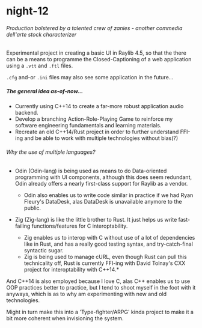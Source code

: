 # night-12
###### *Production bolstered by a talented crew of zanies - another commedia dell'arte stock characterizer*

Experimental project in creating a basic UI in Raylib 4.5, 
  so that the there can be a means to programme the Closed-Captioning of a web application using a `.vtt` and `.ftl` files.
  
`.cfg` and-or `.ini` files may also see some application in the future...

##### The general idea as-of-now...
* Currently using C++14 to create a far-more robust application audio backend.
* Develop a branching Action-Role-Playing Game to reinforce my software engineering fundamentals and learning materials.
* Recreate an old C++14/Rust project in order to further understand FFI-ing and be able to work with multiple technologies without bias(?)

###### Why the use of multiple languages?
* Odin (Odin-lang) is being used as means to do Data-oriented programming with UI components, 
  although this does seem redundant, Odin already offers a nearly first-class support for Raylib as a vendor.
  * Odin also enables us to write code similar in practice if we had Ryan Fleury's DataDesk, alas DataDesk is unavailable anymore to the public.

* Zig (Zig-lang) is like the little brother to Rust. It just helps us write fast-failing functions/features for C interoptability.
  * Zig enables us to interop with C without use of a lot of dependencies like in Rust, 
    and has a really good testing syntax, and try-catch-final syntactic sugar.
  * Zig is being used to manage cURL, even though Rust can pull this technicality off, Rust is currently FFI-ing with David Tolnay's CXX project for interoptability with C++14.*
    
 And C++14 is also employed because I love C, alas C++ enables us to use OOP practices better to practice, 
  but I tend to shoot myself in the foot with it anyways, which is as to why am experimenting with new and old technologies.
    
Might in turn make this into a 'Type-fighter/ARPG' kinda project to make it a bit more coherent when invisioning the system.
